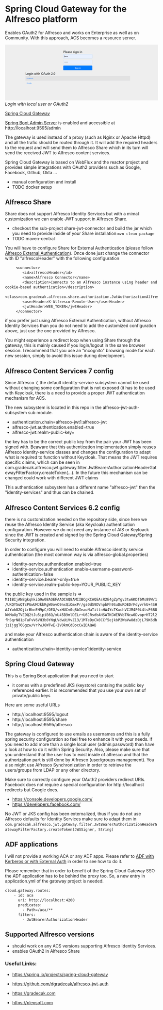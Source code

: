 

Spring Cloud Gateway for the Alfresco platform
===
Enables OAuth2 for Alfresco and works on Enterprise as well as on Community. With this approach, ACS becomes a resource server.

![Login form](/images/screenshots/login.png)
*Login with local user or OAuth2*

[Spring Cloud Gateway](https://spring.io/projects/spring-cloud-gateway)

[Spring Boot Admin Server](https://github.com/codecentric/spring-boot-admin) is enabled and accessible at http://localhost:9595/admin

The gateway is used instead of a proxy (such as Nginx or Apache Httpd) and all the trafic should be routed through it. It will add the required headers to the request
and will send them to Alfresco Share which in its turn will send the received JWT to Alfresco content services.

Spring Cloud Gateway is based on WebFlux and the reactor project and provides simple integrations with OAuth2 providers such as Google, Facebook, Github, Okta ...

- manual configuration and install
- TODO docker setup

Alfresco Share
-
Share does not support Alfresco Identity Services but with a mimal customization we can enable JWT support in Alfresco Share.
* checkout the sub-project share-jwt-connector and build the jar which you need to provide inside of your Share installation
`mvn clean package`
* TODO maven-central

You will have to configure Share for External Authentication (please follow [Alfresco External Authentication](https://docs.alfresco.com/6.2/tasks/auth-alfrescoexternal-sso.html)). Once done just change the connector with ID "alfrescoHeader" with the following configuration

         <connector>
            <id>alfrescoHeader</id>
            <name>Alfresco Connector</name>
            <description>Connects to an Alfresco instance using header and cookie-based authentication</description>
            <class>com.gradecak.alfresco.share.authorization.JwtAuthorizationAlfrescoConnector</class>
            <userHeader>X-Alfresco-Remote-User</userHeader>
            <jwtHeader>WEB_TOKEN</jwtHeader>
         </connector>

if you prefer just using Alfresco External Authentication, without Alfresco Identity Services than you do not need to add the customized configuration above, just use the one provided by Alfresco.

You might experience a redirect loop when using Share through the gateway, this is mainly caused if you login/logout in the same browser session. I recommend that you use an "incognito" browsing mode for each new session, simply to avoid this issue during development.


Alfresco Content Services 7 config
-
Since Alfresco 7, the default identity-service subsystem cannot be used without changing some configuration that is not exposed (it has to be used with Keycloak, there is a need to provide a proper JWT authentication mechanism for ACS.

The new subsystem is located in this repo in the alfresco-jwt-auth-subsystem sub module.

* authentication.chain=alfresco-jwt1:alfresco-jwt
* alfresco-jwt.authentication.enabled=true
* alfresco-jwt.realm-public-key=

the key has to be the correct public key from the pair your JWT has been signed with. Beaware that this authentication implementation simply reuses Alfresco identity-service classes and changes the configuration to adapt what is required to function without Keycloak. That means the JWT requires specific claims, which can be seen in com.gradecak.alfresco.jwt.gateway.filter.JwtBearerAuthorizationHeaderGatewayFilterFactory.createToken(...). In the future this mechanism can be changed could work with different JWT claims

This authentication subsystem has a different name "alfresco-jwt" then the "identity-services" and thus can be chained.


Alfresco Content Services 6.2 config
-
there is no customization needed on the repository side, since here we reuse the Alfresco Identity Service (aka Keycloak) authentication configuration. However we do not need any instance of AIS or Keyloack since the JWT is created and signed by the Spring Cloud Gateway/Spring Security integration.

In order to configure you will need to enable Alfresco identity service authentication (the most common way is via alfresco-global.properties)
* identity-service.authentication.enabled=true
* identity-service.authentication.enable-username-password-authentication=false
* identity-service.bearer-only=true
* identity-service.realm-public-key=YOUR_PUBLIC_KEY

the public key used in the sample is => `MIIBIjANBgkqhkiG9w0BAQEFAAOCAQ8AMIIBCgKCAQEAsR2E4gZpYgv3tw6KDf6Ms89W/1/UKQY5uQTcPGwUMJkbRgW0ovO9nxQiOmxPr/gs0dS9DVnpbPh9SuDuRDEDrFdyvrkU+4SHAJYoh82OjLrBhnEH9pC/OEG/vxHUCv0qBbIeaoNaTittnHW4YcTKxchVCJM4F0L4tsP6B8kKMaOyTVE9Q2tJu5ipiB6Q/xU45B9mlDELr+U6JRsdbAHSATKGWENVbTNcw0DvaprHT2l2fhSqrN81pTuFvV6VH3b0YNqLVdwUiVvZ13/1MTeDyCk0CCf5ejkbP2WaVwOdzDjL79K6dhjzIjggT6Ggzw/VrPwJ6WTwE+IVOkmCdBocCwIDAQAB`

and make your Alfresco authentication chain is aware of the identity-service authentication
* authentication.chain=identity-service1:identity-service

Spring Cloud Gateway
-
This is a Spring Boot application that you need to start

* it comes with a predefined JKS (keystore) containg the public key referenced earlier. It is recommended that you use your own set of private/public keys

Here are some useful URLs
* http://localhost:9595/logout
* http://localhost:9595/share
* http://localhost:9595/alfresco

The gateway is configured to use emails as usernames and this is a fully spring security configuration so feel free to enhance it with your needs. If you need to add more than a single local user (admin:password) than have a look at how to do it within Spring Security. Also, please make sure that you understand that the user has to exist inside of alfresco and that the authorization part is still done by Alfresco (user/groups management). You also might use Alfresco Synchronization in order to retrieve the users/groups from LDAP or any other directory.

Make sure to correctly configure your OAuth2 providers redirect URIs. Facebook does not require a special configuration for http://localhost redirects but Google does.
* https://console.developers.google.com/
* https://developers.facebook.com/

No JWT or JKS config has been externalized, thus if you do not use Alfresco defaults for Identity Services make sure to adapt them in `com.gradecak.alfresco.jwt.gateway.filter.JwtBearerAuthorizationHeaderGatewayFilterFactory.createToken(JWSSigner, String)`

ADF applications
-
I will not provide a working ACA or any ADF apps. Please refer to [ADF with Kerberos or with External Auth](https://www.alfresco.com/abn/adf/docs/user-guide/kerberos/) in order to see how to do it.

Please remember that in order to benefit of the Spring Cloud Gateway SSO the ADF application has to be behind the proxy too. So, a new entry in application.yml of the gateway project is needed.

    cloud.gateway.routes:
        - id: aca
          uri: http://localhost:4200
          predicates:
            - Path=/aca/**
          filters:            
            - JwtBearerAuthorizationHeader

Supported Alfresco versions
----
- should work on any ACS versions supporting Alfresco Identity Services.
- enables OAuth2 in Alfresco Share

### Useful Links:

* https://spring.io/projects/spring-cloud-gateway

* https://github.com/dgradecak/alfresco-jwt-auth

* https://gradecak.com

* https://pleosoft.com
